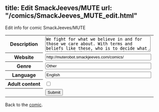 title: Edit SmackJeeves/MUTE
url: "/comics/SmackJeeves_MUTE_edit.html"
---
Edit info for comic SmackJeeves/MUTE

<form name="comic" action="http://gaepostmail.appspot.com/comic/" method="post">
<table class="comicinfo">
<tr>
<th>Description</th><td><textarea name="description" cols="40" rows="3">We fight for what we believe in and for those we care about. With terms and beliefs like these, who is to decide what is right and what is wrong? It is our emotions that fuel our actions, but is allowing them to take over really the right course of action in drastic situations...? Updates weekdays.</textarea></td>
</tr>
<tr>
<th>Website</th><td><input type="text" name="url" value="http://muterobot.smackjeeves.com/comics/" size="40"/></td>
</tr>
<tr>
<th>Genre</th><td><input type="text" name="genre" value="Other" size="40"/></td>
</tr>
<tr>
<th>Language</th><td><input type="text" name="language" value="English" size="40"/></td>
</tr>
<tr>
<th>Adult content</th><td><input type="checkbox" name="adult" value="adult" /></td>
</tr>
<tr>
<th></th><td>
<input type="hidden" name="comic" value="SmackJeeves_MUTE" />
<input type="submit" name="submit" value="Submit" />
</td>
</tr>
</table>
</form>

Back to the [comic](SmackJeeves_MUTE.html).
